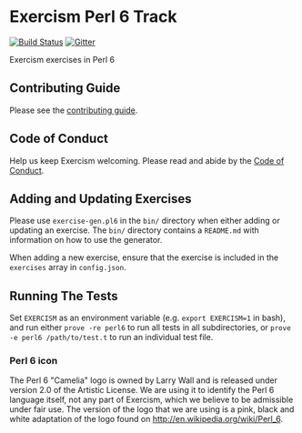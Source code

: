 # Exercism Perl 6 Track

[![Build Status](https://travis-ci.org/exercism/perl6.svg?branch=master)](https://travis-ci.org/exercism/perl6) [![Gitter](https://badges.gitter.im/exercism/perl6.svg)](https://gitter.im/exercism/perl6?utm_source=badge&utm_medium=badge&utm_campaign=pr-badge)

Exercism exercises in Perl 6

## Contributing Guide

Please see the [contributing guide](https://github.com/exercism/x-common/blob/master/CONTRIBUTING.md).

## Code of Conduct

Help us keep Exercism welcoming. Please read and abide by the
[Code of Conduct](https://github.com/exercism/exercism.io/blob/master/CODE_OF_CONDUCT.md).

## Adding and Updating Exercises

Please use `exercise-gen.pl6` in the `bin/` directory when either adding or updating an exercise.
The `bin/` directory contains a `README.md` with information on how to use the generator.

When adding a new exercise, ensure that the exercise is included in the `exercises` array in `config.json`.

## Running The Tests

Set `EXERCISM` as an environment variable (e.g. `export EXERCISM=1` in bash), and run either  `prove -re perl6`
to run all tests in all subdirectories, or `prove -e perl6 /path/to/test.t` to run an individual test file.


### Perl 6 icon
The Perl 6 "Camelia" logo is owned by Larry Wall and is released under version 2.0 of the Artistic License. We are using it to identify the Perl 6 language itself, not any part of Exercism, which we believe to be admissible under fair use. The version of the logo that we are using is a pink, black and white adaptation of the logo found on <http://en.wikipedia.org/wiki/Perl_6>.
